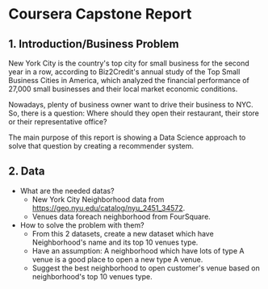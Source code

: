 # Coursera Capstone Report
## 1. Introduction/Business Problem
New York City is the country's top city for small business for the second year in a row, according to Biz2Credit's annual study of the Top Small Business Cities in America, which analyzed the financial performance of 27,000 small businesses and their local market economic conditions.

Nowadays, plenty of business owner want to drive their business to NYC. So, there is a question: Where should they open their restaurant, their store or their representative office?

The main purpose of this report is showing a Data Science approach to solve that question by creating a recommender system.
## 2. Data
* What are the needed datas?
  * New York City Neighborhood data from https://geo.nyu.edu/catalog/nyu_2451_34572.
  * Venues data foreach neighborhood from FourSquare.
* How to solve the problem with them?
  * From this 2 datasets, create a new dataset which have Neighborhood's name and its top 10 venues type.
  * Have an assumption: A neighborhood which have lots of type A venue is a good place to open a new type A venue.
  * Suggest the best neighborhood to open customer's venue based on neighborhood's top 10 venues type.
